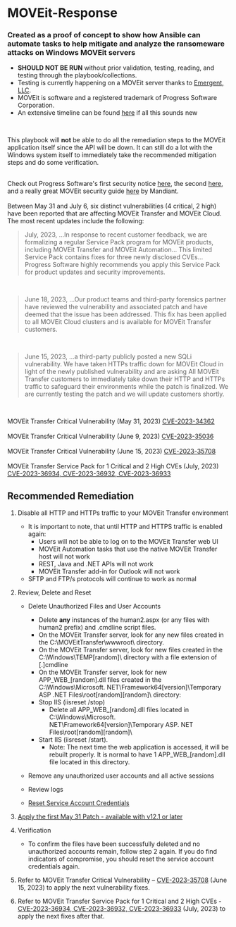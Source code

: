 # MOVEit-Response 

### Created as a proof of concept to show how Ansible can automate tasks to help mitigate and analyze the ransomeware attacks on Windows MOVEit servers

 - **SHOULD NOT BE RUN** without prior validation, testing, reading, and testing through the playbook/collections. 
- Testing is currently happening on a MOVEit server thanks to [Emergent, LLC](https://www.emergent360.com/).
- MOVEit is software and a registered trademark of Progress Software Corporation.
- An extensive timeline can be found [here](https://www.cybersecuritydive.com/news/moveit-breach-timeline/687417/) if all this sounds new
<br>

This playbook will **not** be able to do all the remediation steps to the MOVEit application itself since the API will be down. It can still do a lot with the Windows system itself to immediately take the recommended mitigation steps and do some verification.
<br>
<br>

Check out Progress Software's first security notice [here](https://www.progress.com/security/moveit-transfer-and-moveit-cloud-vulnerability), the second [here](https://community.progress.com/s/article/MOVEit-Transfer-2020-1-Service-Pack-July-2023), and a really great MOVEit security guide [here](https://www.mandiant.com/resources/reports/moveit-transfer-containment-and-hardening-guide) by Mandiant.
<br>
<br>Between May 31 and July 6, six distinct vulnerabilities (4 critical, 2 high) have been reported that are affecting MOVEit Transfer and MOVEit Cloud. The most recent updates include the following:
<br>

> July, 2023, ...In response to recent customer feedback, we are formalizing a regular Service Pack program for MOVEit products, including MOVEit Transfer and MOVEit Automation... This limited Service Pack contains fixes for three newly disclosed CVEs... Progress Software highly recommends you apply this Service Pack for product updates and security improvements.

<br>

> June 18, 2023, ...Our product teams and third-party forensics partner have reviewed the vulnerability and associated patch and have deemed that the issue has been addressed. This fix has been applied to all MOVEit Cloud clusters and is available for MOVEit Transfer customers.

<br>

> June 15, 2023, ...a third-party publicly posted a new SQLi vulnerability. We have taken HTTPs traffic down for MOVEit Cloud in light of the newly published vulnerability and are asking All MOVEit Transfer customers to immediately take down their HTTP and HTTPs traffic to safeguard their environments while the patch is finalized. We are currently testing the patch and we will update customers shortly.

<br>

MOVEit Transfer Critical Vulnerability (May 31, 2023) [CVE-2023-34362](https://community.progress.com/s/article/MOVEit-Transfer-Critical-Vulnerability-31May2023)
<br>
<br>MOVEit Transfer Critical Vulnerability (June 9, 2023) [CVE-2023-35036](https://community.progress.com/s/article/MOVEit-Transfer-Critical-Vulnerability-CVE-2023-35036-June-9-2023)
<br>
<br>MOVEit Transfer Critical Vulnerability (June 15, 2023) [CVE-2023-35708](https://community.progress.com/s/article/MOVEit-Transfer-Critical-Vulnerability-15June2023)
<br>
<br>MOVEit Transfer Service Pack for 1 Critical and 2 High CVEs (July, 2023) [CVE-2023-36934, CVE-2023-36932, CVE-2023-36933](https://community.progress.com/s/article/MOVEit-Transfer-2020-1-Service-Pack-July-2023)


## Recommended Remediation
1. Disable all HTTP and HTTPs traffic to your MOVEit Transfer environment
    - It is important to note, that until HTTP and HTTPS traffic is enabled again: 
        - Users will not be able to log on to the MOVEit Transfer web UI  
        - MOVEit Automation tasks that use the native MOVEit Transfer host will not work
        - REST, Java and .NET APIs will not work 
        - MOVEit Transfer add-in for Outlook will not work 
    - SFTP and FTP/s protocols will continue to work as normal 

2. Review, Delete and Reset
    - Delete Unauthorized Files and User Accounts
        - Delete **any** instances of the human2.aspx (or any files with human2 prefix) and .cmdline script files.
        - On the MOVEit Transfer server, look for any new files created in the C:\MOVEitTransfer\wwwroot\ directory.
        - On the MOVEit Transfer server, look for new files created in the C:\Windows\TEMP\[random]\ directory with a file extension of [.]cmdline
        - On the MOVEit Transfer server, look for new APP_WEB_[random].dll files created in the C:\Windows\Microsoft. NET\Framework64\[version]\Temporary ASP .NET Files\root\[random]\[random]\ directory:
        - Stop IIS (iisreset /stop)
            - Delete all APP_WEB_[random].dll files located in C:\Windows\Microsoft. NET\Framework64\[version]\Temporary ASP. NET Files\root\[random]\[random]\
        - Start IIS (iisreset /start). 
            - Note: The next time the web application is accessed, it will be rebuilt properly. It is normal to have 1 APP_WEB_[random].dll file located in this directory.
    - Remove any unauthorized user accounts and all active sessions
    - Review logs
      
    - [Reset Service Account Credentials](https://community.progress.com/s/article/Transfer-Automation-Change-Windows-Service-Account-Password)

 3. [Apply the first May 31 Patch - available with v12.1 or later](https://community.progress.com/s/article/MOVEit-Transfer-Critical-Vulnerability-31May2023)

 4. Verification
    - To confirm the files have been successfully deleted and no unauthorized accounts remain, follow step 2 again. If you do find indicators of compromise, you should reset the service account credentials again.

 5. Refer to MOVEit Transfer Critical Vulnerability – [CVE-2023-35708](https://community.progress.com/s/article/MOVEit-Transfer-Critical-Vulnerability-15June2023) (June 15, 2023) to apply the next vulnerability fixes.

 6. Refer to MOVEit Transfer Service Pack for 1 Critical and 2 High CVEs - [CVE-2023-36934, CVE-2023-36932, CVE-2023-36933](https://community.progress.com/s/article/MOVEit-Transfer-2020-1-Service-Pack-July-2023) (July, 2023) to apply the next fixes after that. 
